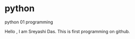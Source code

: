 # python
python 01 programming 

Hello , 
I am Sreyashi Das. This is first programming on github.
 
